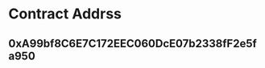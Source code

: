 # Contract Addrss

## 0xA99bf8C6E7C172EEC060DcE07b2338fF2e5fa950

<!-- /*
이 SVG 코드는 500x500 크기의 SVG 캔버스를 생성하고, 여러 개의 원들을 생성하고 색상을 지정하는 코드입니다.

<svg> 요소는 SVG 캔버스를 정의하며, 너비, 높이, viewBox, preserveAspectRatio 속성을 지정합니다.

<g> 요소는 그룹을 생성하며, clip-path 속성을 사용하여 그룹 내부의 요소들이 특정 영역 안에만 보이도록 설정합니다. 이 코드에서는 SvgjsClipPath1094라는 ID를 가진 사각형의 영역 안에 있는 원들만 보여집니다.

<rect> 요소는 SVG 내부에 사각형을 그립니다.

<circle> 요소는 SVG 내부에 원을 그립니다. 각각의 원은 r, cx, cy, fill 속성을 가지며, fill 속성 값으로 선형 그라데이션을 참조합니다. 선형 그라데이션은 <linearGradient> 요소를 사용하여 정의됩니다.

<defs> 요소는 SVG 내부에서 사용되는 모든 정의를 포함합니다. 이 코드에서는 clipPath와 linearGradient가 정의됩니다.

그라데이션을 사용하여 채워진 각 원의 색상은 stop 요소를 사용하여 정의됩니다. stop-color 속성은 그라데이션의 색상을 지정하며, offset 속성은 그라데이션의 시작과 끝 위치를 지정합니다.
 */ -->

<!--
CountSVG는 ERC-721 표준을 따르며, ERC721URIStorage를 상속받아 URI(토큰 마다 고유한 메타데이터)를 저장하고 관리합니다. 또한 Ownable을 상속받아 오직 소유자만 safeMint() 함수를 호출할 수 있습니다.
using Counters for Counters.Counter 구문을 사용하여 Counters.Counter 타입의 변수 _tokenIdCounter를 사용하며, 새 토큰이 만들어질 때마다 이를 증가시킵니다.
safeMint() 함수는 _tokenIdCounter를 증가시킨 다음 새로운 토큰을 생성하고, 지정된 수신자(to)에게 안전하게 전송합니다. 마지막으로 updateURI() 함수를 호출하여 새 토큰의 URI를 업데이트합니다.
updateURI() 함수는 buildSVG() 함수를 호출하여 SVG 이미지를 생성하고, 이를 Base64로 인코딩하여 JSON 형식으로 저장합니다. 이를 다시 data URI 형식으로 인코딩한 다음, _setTokenURI() 함수를 사용하여 새 토큰의 URI를 업데이트합니다.
buildSVG() 함수는 미리 정의된 SVG 문자열을 결합하여 완전한 SVG 이미지를 만들어 반환합니다. -->
